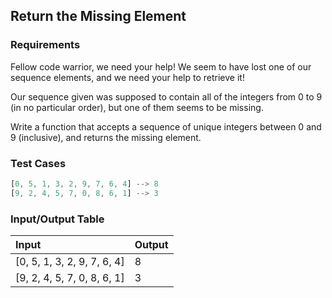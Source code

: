 ## Return the Missing Element

### Requirements 

Fellow code warrior, we need your help! We seem to have lost one of our sequence elements, and we need your help to retrieve it!

Our sequence given was supposed to contain all of the integers from 0 to 9 (in no particular order), but one of them seems to be missing.

Write a function that accepts a sequence of unique integers between 0 and 9 (inclusive), and returns the missing element.

### Test Cases

```JavaScript
[0, 5, 1, 3, 2, 9, 7, 6, 4] --> 8
[9, 2, 4, 5, 7, 0, 8, 6, 1] --> 3
```

### Input/Output Table

| Input                                          | Output |
| :--------------------------------------------- | :----- |
| [0, 5, 1, 3, 2, 9, 7, 6, 4]                   | 8   | 
| [9, 2, 4, 5, 7, 0, 8, 6, 1]                   | 3   | 


